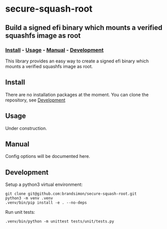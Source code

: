 # secure-squash-root
## Build a signed efi binary which mounts a verified squashfs image as root

### [Install](#install) - [Usage](#usage) - [Manual](#manual) - [Development](#development)

This library provides an easy way to create a signed efi binary which mounts a
verified squashfs image as root.

## Install

There are no installation packages at the moment.
You can clone the repository, see [Development](development)

## Usage

Under construction.

## Manual

Config options will be documented here.

## Development

Setup a python3 virtual environment:

```shell
git clone git@github.com:brandsimon/secure-squash-root.git
python3 -m venv .venv
.venv/bin/pip install -e . --no-deps
```

Run unit tests:

```shell
.venv/bin/python -m unittest tests/unit/tests.py
```
